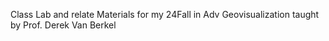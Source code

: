 Class Lab and relate Materials for my 24Fall in Adv Geovisualization taught by Prof. Derek Van Berkel
